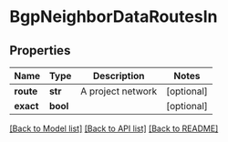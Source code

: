 # BgpNeighborDataRoutesIn


## Properties
Name | Type | Description | Notes
------------ | ------------- | ------------- | -------------
**route** | **str** | A project network | [optional] 
**exact** | **bool** |  | [optional] 

[[Back to Model list]](../README.md#documentation-for-models) [[Back to API list]](../README.md#documentation-for-api-endpoints) [[Back to README]](../README.md)


